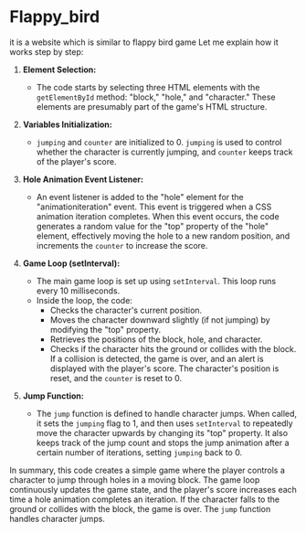 # Flappy_bird
it is a website which is similar to flappy bird game
Let me explain how it works step by step:

1. **Element Selection:**
   - The code starts by selecting three HTML elements with the `getElementById` method: "block," "hole," and "character." These elements are presumably part of the game's HTML structure.

2. **Variables Initialization:**
   - `jumping` and `counter` are initialized to 0. `jumping` is used to control whether the character is currently jumping, and `counter` keeps track of the player's score.

3. **Hole Animation Event Listener:**
   - An event listener is added to the "hole" element for the "animationiteration" event. This event is triggered when a CSS animation iteration completes. When this event occurs, the code generates a random value for the "top" property of the "hole" element, effectively moving the hole to a new random position, and increments the `counter` to increase the score.

4. **Game Loop (setInterval):**
   - The main game loop is set up using `setInterval`. This loop runs every 10 milliseconds.
   - Inside the loop, the code:
     - Checks the character's current position.
     - Moves the character downward slightly (if not jumping) by modifying the "top" property.
     - Retrieves the positions of the block, hole, and character.
     - Checks if the character hits the ground or collides with the block. If a collision is detected, the game is over, and an alert is displayed with the player's score. The character's position is reset, and the `counter` is reset to 0.

5. **Jump Function:**
   - The `jump` function is defined to handle character jumps. When called, it sets the `jumping` flag to 1, and then uses `setInterval` to repeatedly move the character upwards by changing its "top" property. It also keeps track of the jump count and stops the jump animation after a certain number of iterations, setting `jumping` back to 0.

In summary, this code creates a simple game where the player controls a character to jump through holes in a moving block. The game loop continuously updates the game state, and the player's score increases each time a hole animation completes an iteration. If the character falls to the ground or collides with the block, the game is over. The `jump` function handles character jumps.
